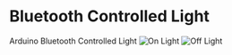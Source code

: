 # Bluetooth Controlled Light
Arduino Bluetooth Controlled Light
![On Light](http://url/to/img.png)
![Off Light](http://url/to/img.png)
